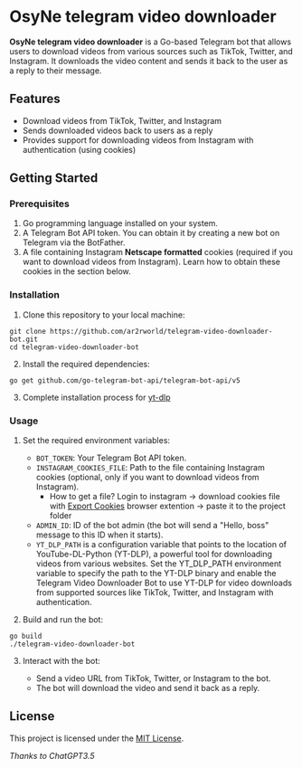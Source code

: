 # OsyNe telegram video downloader

**OsyNe telegram video downloader** is a Go-based Telegram bot that allows users to download videos from various sources such as TikTok, Twitter, and Instagram. It downloads the video content and sends it back to the user as a reply to their message.

## Features

- Download videos from TikTok, Twitter, and Instagram
- Sends downloaded videos back to users as a reply
- Provides support for downloading videos from Instagram with authentication (using cookies)

## Getting Started

### Prerequisites

1. Go programming language installed on your system.
2. A Telegram Bot API token. You can obtain it by creating a new bot on Telegram via the BotFather.
3. A file containing Instagram **Netscape formatted** cookies (required if you want to download videos from Instagram). Learn how to obtain these cookies in the section below.

### Installation

1. Clone this repository to your local machine:

```
git clone https://github.com/ar2rworld/telegram-video-downloader-bot.git
cd telegram-video-downloader-bot
```

2. Install the required dependencies:

```
go get github.com/go-telegram-bot-api/telegram-bot-api/v5
```

3. Complete installation process for [yt-dlp](https://github.com/yt-dlp/yt-dlp)

### Usage

1. Set the required environment variables:

    - `BOT_TOKEN`: Your Telegram Bot API token.
    - `INSTAGRAM_COOKIES_FILE`: Path to the file containing Instagram cookies (optional, only if you want to download videos from Instagram).
      - How to get a file? Login to instagram -> download cookies file with [Export Cookies](https://github.com/rotemdan/ExportCookies) browser extention -> paste it to the project folder
    - `ADMIN_ID`: ID of the bot admin (the bot will send a "Hello, boss" message to this ID when it starts).
    - `YT_DLP_PATH` is a configuration variable that points to the location of YouTube-DL-Python (YT-DLP), a powerful tool for downloading videos from various websites. Set the YT_DLP_PATH environment variable to specify the path to the YT-DLP binary and enable the Telegram Video Downloader Bot to use YT-DLP for video downloads from supported sources like TikTok, Twitter, and Instagram with authentication.

2. Build and run the bot:

```
go build
./telegram-video-downloader-bot
```

3. Interact with the bot:

    - Send a video URL from TikTok, Twitter, or Instagram to the bot.
    - The bot will download the video and send it back as a reply.

## License

This project is licensed under the [MIT License](LICENSE).

*Thanks to ChatGPT3.5*